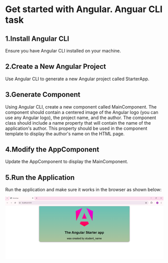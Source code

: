 # Get started with Angular. Anguar CLI task

## 1.Install Angular CLI

Ensure you have Angular CLI installed on your machine.

## 2.Create a New Angular Project

Use Angular CLI to generate a new Angular project called StarterApp.

## 3.Generate Component

Using Angular CLI, create a new component called MainComponent. The component should contain a centered image of the Angular logo (you can use any Angular logo), the project name, and the author. The component class should include a name property that will contain the name of the application's author. This property should be used in the component template to display the author's name on the HTML page.

## 4.Modify the AppComponent

Update the AppComponent to display the MainComponent.

## 5.Run the Application

Run the application and make sure it works in the browser as shown below:

<img src="src/assets/StarterApp.png" />
